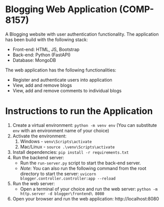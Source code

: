 # Blogging Web Application (COMP-8157)
A Blogging website with user authentication functionality. The application has been build with the following stack:
 - Front-end: HTML, JS, Bootstrap
 - Back-end: Python (FastAPI)
 - Database: MongoDB

The web application has the following functionalities:
- Register and authenticate users into application
- View, add and remove blogs
- View, add and remove comments to individual blogs

# Instructions to run the Application
1. Create a virtual environment: `python -m venv env` (You can substitute `env` with an environment name of your choice)
2. Activate the environment:
   1. Windows - `venv\Scripts\activate`
   2. Mac/Linux - `source .\venv\Scripts\activate`
3. Install dependencies: `pip install -r requirements.txt`
4. Run the backend server:
   - Run the `run-server.py` script to start the back-end server.
   - _Note_: You can also run the following command from the root directory to start the server: `uvicorn blogger.controller.controller:app --reload`
5. Run the web server:
   - Open a terminal of your choice and run the web server: `python -m http.server -d blogger\frontend\ 8080`
6. Open your browser and run the web application: http://localhost:8080